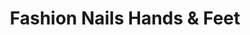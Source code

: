 ---
title: "Fashion Nails Hands & Feet"
url: /hausmannstaetten/fashion-nails-hands-und-feet/
shop: Kosmetik
---
